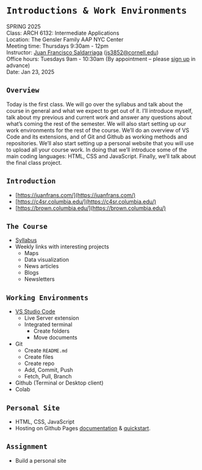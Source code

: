 # `Introductions & Work Environments`

SPRING 2025  
Class: ARCH 6132: Intermediate Applications  
Location: The Gensler Family AAP NYC Center  
Meeting time: Thursdays 9:30am \- 12pm  
Instructor: [Juan Francisco Saldarriaga](mailto:juanfrans@gmail.com) ([js3852@cornell.edu](mailto:js3852@cornell.edu))  
Office hours: Tuesdays 9am - 10:30am (By appointment – please [sign up](https://calendar.app.google/xCToLwfWspqMzgjEA) in advance)  
Date: Jan 23, 2025

## `Overview`

Today is the first class. We will go over the syllabus and talk about the course in general and what we expect to get out of it. I’ll introduce myself, talk about my previous and current work and answer any questions about what’s coming the rest of the semester. We will also start setting up our work environments for the rest of the course. We’ll do an overview of VS Code and its extensions, and of Git and Github as working methods and repositories. We’ll also start setting up a personal website that you will use to upload all your course work. In doing that we’ll introduce some of the main coding languages: HTML, CSS and JavaScript. Finally, we’ll talk about the final class project.

## `Introduction`

* [https://juanfrans.com/](https://juanfrans.com/)  
* [https://c4sr.columbia.edu/](https://c4sr.columbia.edu/)  
* [https://brown.columbia.edu/](https://brown.columbia.edu/)

## `The Course`

* [Syllabus](https://docs.google.com/document/d/1qMisoseUQg9DCBoIUbMpsk7ub6mOvAizzmQVtxwtiIg/edit?tab=t.0#heading=h.cg3tjyu7pkyn)  
* Weekly links with interesting projects  
  * Maps  
  * Data visualization  
  * News articles  
  * Blogs  
  * Newsletters

## `Working Environments`

* [VS Studio Code](https://code.visualstudio.com/download)  
  * Live Server extension  
  * Integrated terminal  
    * Create folders  
    * Move documents  
* Git  
  * Create `README.md`  
  * Create files  
  * Create repo  
  * Add, Commit, Push  
  * Fetch, Pull, Branch  
* Github (Terminal or Desktop client)  
* Colab

## `Personal Site`

* HTML, CSS, JavaScript  
* Hosting on Github Pages [documentation](https://docs.github.com/en/pages) & [quickstart](https://docs.github.com/en/pages/quickstart).

## `Assignment`

* Build a personal site
